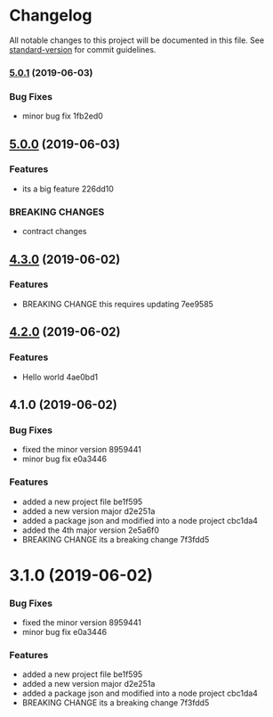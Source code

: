 # Changelog

All notable changes to this project will be documented in this file. See [standard-version](https://github.com/conventional-changelog/standard-version) for commit guidelines.

### [5.0.1](///compare/v5.0.0...v5.0.1) (2019-06-03)


### Bug Fixes

* minor bug fix 1fb2ed0



## [5.0.0](///compare/v4.3.0...v5.0.0) (2019-06-03)


### Features

* its a big feature 226dd10


### BREAKING CHANGES

* contract changes



## [4.3.0](///compare/v4.2.0...v4.3.0) (2019-06-02)


### Features

* BREAKING CHANGE this requires updating 7ee9585



## [4.2.0](///compare/v4.1.0...v4.2.0) (2019-06-02)


### Features

* Hello world 4ae0bd1



## 4.1.0 (2019-06-02)


### Bug Fixes

* fixed the minor version 8959441
* minor bug fix e0a3446


### Features

* added a new project file be1f595
* added a new version major d2e251a
* added a package json and modified into a node project cbc1da4
* added the 4th major version 2e5a6f0
* BREAKING CHANGE its a breaking change 7f3fdd5



# 3.1.0 (2019-06-02)


### Bug Fixes

* fixed the minor version 8959441
* minor bug fix e0a3446


### Features

* added a new project file be1f595
* added a new version major d2e251a
* added a package json and modified into a node project cbc1da4
* BREAKING CHANGE its a breaking change 7f3fdd5
